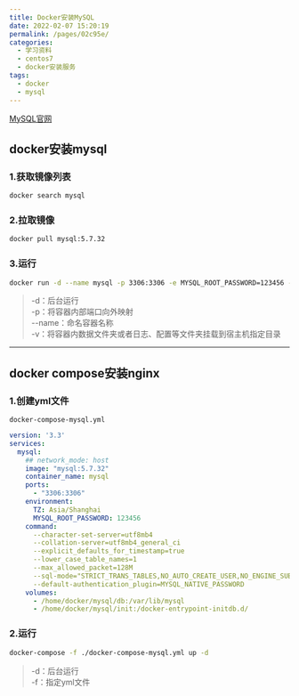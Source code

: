 ```yaml
---
title: Docker安装MySQL
date: 2022-02-07 15:20:19
permalink: /pages/02c95e/
categories:
  - 学习资料
  - centos7
  - docker安装服务
tags:
  - docker
  - mysql
---
```


[MySQL官网](https://www.mysql.com/)
## docker安装mysql
### 1.获取镜像列表
```sh
docker search mysql
```
### 2.拉取镜像
```sh
docker pull mysql:5.7.32
```
### 3.运行
```sh
docker run -d --name mysql -p 3306:3306 -e MYSQL_ROOT_PASSWORD=123456 -v /home/docker/mysql/db:/var/lib/mysql -v /home/docker/mysql/init:/docker-entrypoint-initdb.d/ mysql:5.7.32
```
>-d：后台运行  
-p：将容器内部端口向外映射  
--name：命名容器名称  
-v：将容器内数据文件夹或者日志、配置等文件夹挂载到宿主机指定目录


---

## docker compose安装nginx
### 1.创建yml文件
`docker-compose-mysql.yml`
```yml
version: '3.3'
services: 
  mysql:
    ## network_mode: host
    image: "mysql:5.7.32"
    container_name: mysql
    ports:
      - "3306:3306"
    environment:
      TZ: Asia/Shanghai
      MYSQL_ROOT_PASSWORD: 123456
    command:
      --character-set-server=utf8mb4
      --collation-server=utf8mb4_general_ci
      --explicit_defaults_for_timestamp=true
      --lower_case_table_names=1
      --max_allowed_packet=128M
      --sql-mode="STRICT_TRANS_TABLES,NO_AUTO_CREATE_USER,NO_ENGINE_SUBSTITUTION,NO_ZERO_DATE,NO_ZERO_IN_DATE,ERROR_FOR_DIVISION_BY_ZERO"
      --default-authentication_plugin=MYSQL_NATIVE_PASSWORD
    volumes:
      - /home/docker/mysql/db:/var/lib/mysql
      - /home/docker/mysql/init:/docker-entrypoint-initdb.d/
```
### 2.运行
```sh
docker-compose -f ./docker-compose-mysql.yml up -d
```
>-d：后台运行  
-f：指定yml文件  